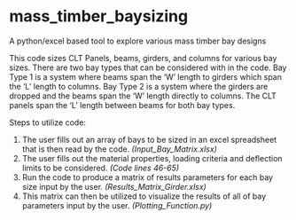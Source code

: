 # mass_timber_baysizing
A python/excel based tool to explore various mass timber bay designs



This code sizes CLT Panels, beams, girders, and columns for various bay sizes.  There are two bay types that can be considered with in the code. Bay Type 1 is a system where beams span the ‘W’ length to girders which span the ‘L’ length to columns. Bay Type 2 is a system where the girders are dropped and the beams span the ‘W’ length directly to columns. The CLT panels span the ‘L’ length between beams for both bay types.  

Steps to utilize code:
1.	The user fills out an array of bays to be sized in an excel spreadsheet that is then read by the code. _(Input_Bay_Matrix.xlsx)_
2.	The user fills out the material properties, loading criteria and deflection limits to be considered. _(Code lines 46-65)_
3.	Run the code to produce a matrix of results parameters for each bay size input by the user. _(Results_Matrix_Girder.xlsx)_
4.	This matrix can then be utilized to visualize the results of all of bay parameters input by the user. _(Plotting_Function.py)_

